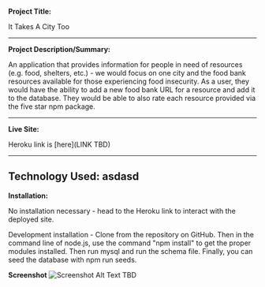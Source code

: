 **Project Title:**

It Takes A City Too

---

**Project Description/Summary:**

<!-- NEED TO UPDATE -->

An application that provides information for people in need of resources (e.g. food, shelters, etc.) - we would focus on one city and the food bank resources available for those experiencing food insecurity. As a user, they would have the ability to add a new food bank URL for a resource and add it to the database. They would be able to also rate each resource provided via the five star npm package.

---

**Live Site:**

Heroku link is [here](LINK TBD)

---

**Technology Used:**
asdasd
-

**Installation:**

No installation necessary - head to the Heroku link to interact with the deployed site.

Development installation - Clone from the repository on GitHub. Then in the command line of node.js, use the command "npm install" to get the proper modules installed. Then run mysql and run the schema file. Finally, you can seed the database with npm run seeds.

**Screenshot**
![Screenshot Alt Text TBD ]()
